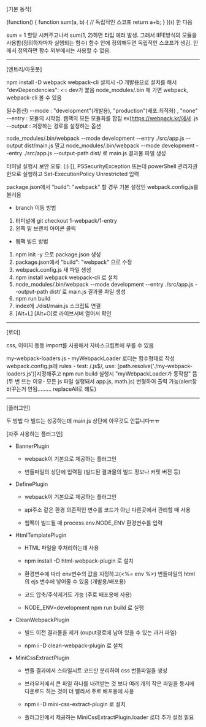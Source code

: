 [기본 동작]

(function() {
    function sum(a, b) {    // 독립적인 스코프
        return a+b;
    }
})()
한 다음

sum = 1 할당 시켜주고나서
sum(1, 2)하면 타입 에러 발생. 그래서 IIFE방식의 모듈을 사용함(정의하자마자 실행되는 함수)
함수 안에 정의해두면 독립적인 스코프가 생김.
안에서 정의하면 함수 외부에서는 사용할 수 없음.

________________

[엔트리/아웃풋]

npm install -D webpack webpack-cli 설치시
-D 개발용으로 설치를 해서 "devDependencies": <= dev가 붙음
node_modules/.bin 에 가면 webpack, webpack-cli 볼 수 있음

필수옵션)
--mode : "development"(개발용), "production"(배포.최적화) , "none"
--entry : 모듈의 시작점. 웹팩의 모든 모듈화를 합침 ex)https://webpack.kr/에서 .js
--output : 저장하는 경로를 설정하는 옵션

node_modules/.bin/webpack --mode development --entry ./src/app.js --output dist/main.js
말고
node_modules/.bin/webpack --mode development --entry ./src/app.js --output-path dist/
로 main.js 결과물 파일 생성

터미널 실행시 보안 오류: (:) [], PSSecurityException 뜨는데
powerShell 관리자권한으로 실행하고 Set-ExecutionPolicy Unrestricted 입력

package.json에서 "build": "webpack" 할 경우
기본 설정인 webpack.config.js를 불러옴


- branch 이동 방법
1. 터미널에 git checkout 1-webpack/1-entry
2. 왼쪽 밑 브랜치 아이콘 클릭


- 웹팩 빌드 방법
1. npm init -y 으로 package.json 생성
2. package.json에서 "build": "webpack" 으로 수정
3. webpack.config.js 새 파일 생성
4. npm install webpack webpack-cli 로 설치
5. node_modules/.bin/webpack --mode development --entry ./src/app.js --output-path dist/ 로 main.js 결과물 파일 생성
6. npm run build
7. index에 ./dist/main.js 스크립트 연결
8. [Alt+L] [Alt+O]로 라이브서버 열어서 확인

________________

[로더]

css, 이미지 등등 import를 사용해서 자바스크립트에 부를 수 있음

my-webpack-loaders.js - myWebpackLoader 로더는 함수형태로 작성
webpack.config.js에 rules - test: /\.js$/, use: [path.resolve('./my-webpack-loaders.js')]지정해주고
npm run build 실행시 "myWebpackLoader가 동작함" 뜸 (두 번 뜨는 이유- 모든 js 파일 실행돼서 app.js, math.js)
변형하여 출력 가능(alert창 바꾸는거 안됨......... replaceAll로 해도)

________________

[플러그인]

두 방법 다 빌드는 성공하는데 main.js 상단에 아무것도 안뜹니다ㅠㅠ

[자주 사용하는 플러그인]
- BannerPlugin

    - webpack이 기본으로 제공하는 플러그인

    - 번들파일의 상단에 입력됨 (빌드된 결과물의 빌드 정보나 커밋 버전 등)

- DefinePlugin

    - webpack이 기본으로 제공하는 플러그인

    - api주소 같은 환경 의존적인 변수를 코드가 아닌 다른곳에서 관리할 때 사용

    - 웹팩이 빌드될 때 process.env.NODE_ENV 환경변수를 입력

- HtmlTemplatePlugin

    - HTML 파일을 후처리하는데 사용

    - npm install -D html-webpack-plugin 로 설치

    - 환경변수에 따라 env변수의 값을 지정하고(<%= env %>) 번들파일의 html의 ejs 변수에 넣어줄 수 있음 (개발용/배포용)

    - 코드 압축/주석제거도 가능 (주로 배포용에 사용)

    - NODE_ENV=development npm run build 로 실행

- CleanWebpackPlugin

    - 빌드 이전 결과물을 제거 (ouput경로에 남아 있을 수 있는 과거 파일)

    - npm i -D clean-webpack-plugin 로 설치

- MiniCssExtractPlugin

    - 번들 결과에서 스타일시트 코드만 분리하여 css 번들파일을 생성

    - 브라우저에서 큰 파일 하나를 내려받는 것 보다 여러 개의 작은 파일을 동시에 다운로드 하는 것이 더 빨라서 주로 배포용에 사용

    - npm i -D mini-css-extract-plugin 로 설치

    - 플러그인에서 제공하는 MiniCssExtractPlugin.loader 로더 추가 설정 필요